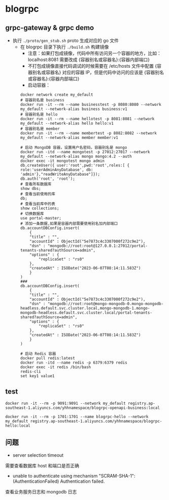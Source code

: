 # blogrpc

## grpc-gateway & grpc demo

- 执行 `./proto/gen_stub.sh` proto 生成对应的 go 文件
  - 在 blogrpc 目录下执行 `./build.sh` 构建镜像
    - 注意：如果打包成镜像，代码中所有访问另一个容器的地方，比如：localhost:8081 需要改成 {容器别名或容器名}:{容器内部端口}
    - 不打包成镜像直接代码调试的时候需要在 /etc/hosts 文件中配置 {容器别名或容器名} 对应的容器 IP，但是代码中访问的应该是 {容器别名或容器名}:{容器内部端口}
    - 启动容器：
    ```shell
    docker network create my_default
    # 容器别名是 business
    docker run -it --rm --name businesstest -p 8080:8080 --network my_default --network-alias business business:v1
    # 容器别名是 hello
    docker run -it --rm --name hellotest -p 8081:8081 --network my_default --network-alias hello hello:v1
    # 容器别名是 member
    docker run -it --rm --name membertest -p 8082:8082 --network my_default --network-alias member member:v1
  
    # 启动 MongoDB 容器，设置用户名密码，容器别名是 mongo
    docker run -itd --name mongotest -p 27012:27017 --network my_default --network-alias mongo mongo:4.2 --auth
    docker exec -it mongotest mongo admin
    db.createUser({ user:'root',pwd:'root',roles:[ { role:'userAdminAnyDatabase', db: 'admin'},"readWriteAnyDatabase"]});
    db.auth('root', 'root');
    # 查看所有数据库
    show dbs;
    # 查看当前使用的库
    db;
    # 查看当前库中的表
    show collections;
    # 切换数据库
    use portal-master;
    # 添加一条数据,如果是容器内部需要使用别名加内部端口
    db.accountDBConfig.insert(
        {
        "title" : "",
        "accountId" : ObjectId("5e7873c4c3307000f272c9e2"),
        "dsn" : "mongodb://root:root@127.0.0.1:27012/portal-tenants-shared?authSource=admin",
        "options" : {
            "replicaSet" : "rs0"
        },
        "createdAt" : ISODate("2023-06-07T08:14:11.583Z")
        }
    )
    ###
    db.accountDBConfig.insert(
        {
        "title" : "",
        "accountId" : ObjectId("5e7873c4c3307000f272c9e2"),
        "dsn" : "mongodb://root:root@mongo-mongodb-0.mongo-mongodb-headless.default.svc.cluster.local,mongo-mongodb-1.mongo-mongodb-headless.default.svc.cluster.local/portal-tenants-shared?authSource=admin",
        "options" : {
            "replicaSet" : "rs0"
        },
        "createdAt" : ISODate("2023-06-07T08:14:11.583Z")
        }
    )
  
    # 启动 Redis 容器
    docker pull redis:latest
    docker run -itd --name redis -p 6379:6379 redis
    docker exec -it redis /bin/bash
    redis-cli
    set key1 value1
    ```
  
## test

```shell
docker run -it --rm -p 9091:9091 --network my_default registry.ap-southeast-1.aliyuncs.com/yhhnamespace/blogrpc-openapi-business:local

docker run -it --rm -p 1701:1701 --name blogrpc-hello --network my_default registry.ap-southeast-1.aliyuncs.com/yhhnamespace/blogrpc-hello:local
```

## 问题

- server selection timeout

需要查看数据库 host 和端口是否正确

- unable to authenticate using mechanism "SCRAM-SHA-1": (AuthenticationFailed) Authentication failed.

查看业务服务日志和 mongodb 日志